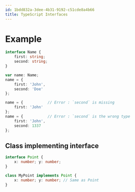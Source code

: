 ```yaml
---
id: 1bdd832a-3dee-4b31-9192-c51cde8a4b66
title: TypeScript Interfaces
---
```


# Example

``` typescript
interface Name {
    first: string;
    second: string;
}

var name: Name;
name = {
    first: 'John',
    second: 'Doe'
};

name = {           // Error : `second` is missing
    first: 'John'
};
name = {           // Error : `second` is the wrong type
    first: 'John',
    second: 1337
};
```

## Class implementing interface

``` typescript
interface Point {
    x: number; y: number;
}

class MyPoint implements Point {
    x: number; y: number; // Same as Point
}
```
